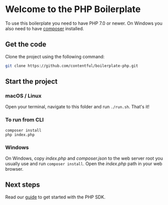 # Welcome to the PHP Boilerplate

To use this boilerplate you need to have PHP 7.0 or newer. On Windows you also need to have [composer](https://getcomposer.org) installed.

## Get the code

Clone the project using the following command:

``` bash
git clone https://github.com/contentful/boilerplate-php.git
```

## Start the project

### macOS / Linux

Open your terminal, navigate to this folder and run `./run.sh`. That's it!

### To run from CLI

```
composer install
php index.php
```

### Windows

On Windows, copy *index.php* and *composer.json* to the web server root you usually use and run `composer install`. Open the *index.php* path in your web browser.

## Next steps

Read our [guide](https://www.contentful.com/developers/docs/php/tutorials/getting-started-with-contentful-and-php/) to get started with the PHP SDK.
